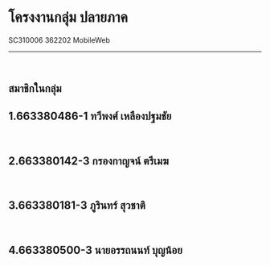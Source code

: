 <h1>โครงงานกลุ่ม ปลายภาค </h1>
<p>SC310006 362202 MobileWeb</p>
<hr>

<br>
<h2>สมาชิกในกลุ่ม</h2<br>
<h2>1.663380486-1 ทวีพงศ์      เหลืองปฐมชัย</h2><br> 
<h2>2.663380142-3 กรองกาญจน์  ตรีเมฆ</h2><br>
<h2>3.663380181-3 ภูรินทร์      สุวชาติ</h2><br>
<h2>4.663380500-3 นายอรรถนนท์ บุญน้อย</h2><br>

